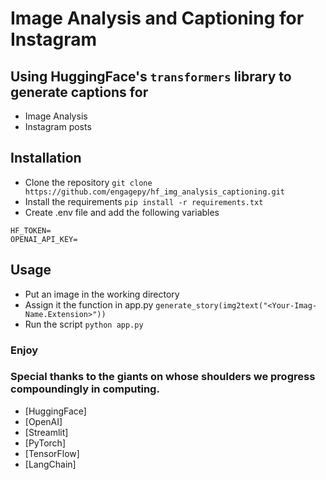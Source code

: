 # Image Analysis and Captioning for Instagram

## Using HuggingFace's `transformers` library to generate captions for

- Image Analysis
- Instagram posts

## Installation

- Clone the repository `git clone https://github.com/engagepy/hf_img_analysis_captioning.git`
- Install the requirements `pip install -r requirements.txt`
- Create .env file and add the following variables

```
HF_TOKEN=
OPENAI_API_KEY=
```

## Usage

- Put an image in the working directory
- Assign it the function in app.py `generate_story(img2text("<Your-Imag-Name.Extension>"))`
- Run the script `python app.py`


### Enjoy

### Special thanks to the giants on whose shoulders we progress compoundingly in computing. 

- [HuggingFace]
- [OpenAI]
- [Streamlit]
- [PyTorch]
- [TensorFlow]
- [LangChain]